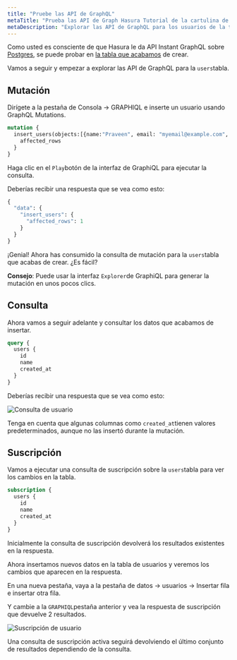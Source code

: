 ```yaml
---
title: "Pruebe las API de GraphQL"
metaTitle: "Prueba las API de Graph Hasura Tutorial de la cartulina de la autora"
metaDescription: "Explorar las API de GraphQL para los usuarios de la tabla donde las consultas, la mutación y las suscripciones son generadas automáticamente por Hasura GraphQL Engine"
---
```


Como usted es consciente de que Hasura le da API Instant GraphQL sobre [Postgres](https://hasura.io/learn/database/postgresql/what-is-postgresql/), se puede probar en [la tabla que acabamos](https://hasura.io/learn/database/postgresql/create-alter-drop-ddl/1-postgresql-create/) de crear.

Vamos a seguir y empezar a explorar las API de GraphQL para la `users`tabla.

## Mutación

Dirígete a la pestaña de Consola -> GRAPHIQL e inserte un usuario usando GraphQL Mutations.

```graphql
mutation {
  insert_users(objects:[{name:"Praveen", email: "myemail@example.com", password: "password123"}]) {
    affected_rows
  }
}
```

Haga clic en el `Play`botón de la interfaz de GraphiQL para ejecutar la consulta.

Deberías recibir una respuesta que se vea como esto:

```graphql
{
  "data": {
    "insert_users": {
      "affected_rows": 1
    }
  }
}
```

¡Genial! Ahora has consumido la consulta de mutación para la `users`tabla que acabas de crear. ¿Es fácil?

**Consejo**: Puede usar la interfaz `Explorer`de GraphiQL para generar la mutación en unos pocos clics.

## Consulta

Ahora vamos a seguir adelante y consultar los datos que acabamos de insertar.

```graphql
query {
  users {
    id
    name
    created_at
  }
}
```

Deberías recibir una respuesta que se vea como esto:

![Consulta de usuario](https://graphql-engine-cdn.hasura.io/learn-hasura/assets/graphql-hasura/graphql-query-user.png)

Tenga en cuenta que algunas columnas como `created_at`tienen valores predeterminados, aunque no las insertó durante la mutación.

## Suscripción

Vamos a ejecutar una consulta de suscripción sobre la `users`tabla para ver los cambios en la tabla.

```graphql
subscription {
  users {
    id
    name
    created_at
  }
}
```

Inicialmente la consulta de suscripción devolverá los resultados existentes en la respuesta.

Ahora insertamos nuevos datos en la tabla de usuarios y veremos los cambios que aparecen en la respuesta.

En una nueva pestaña, vaya a la pestaña de datos -> usuarios -> Insertar fila e insertar otra fila.

Y cambie a la `GRAPHIQL`pestaña anterior y vea la respuesta de suscripción que devuelve 2 resultados.

![Suscripción de usuario](https://graphql-engine-cdn.hasura.io/learn-hasura/assets/graphql-hasura/graphql-subscription-user.png)

Una consulta de suscripción activa seguirá devolviendo el último conjunto de resultados dependiendo de la consulta.

